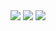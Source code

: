 
<div grid="~ cols-2 gap-0">
<img src="/gpt3-qa.jpg" w="90%" h="~"/>
<img src="/gpt3-qa2.jpg" w="90%" h="~"/>
<img src="/articles.jpg" w="80%" h="~"/>
</div>
